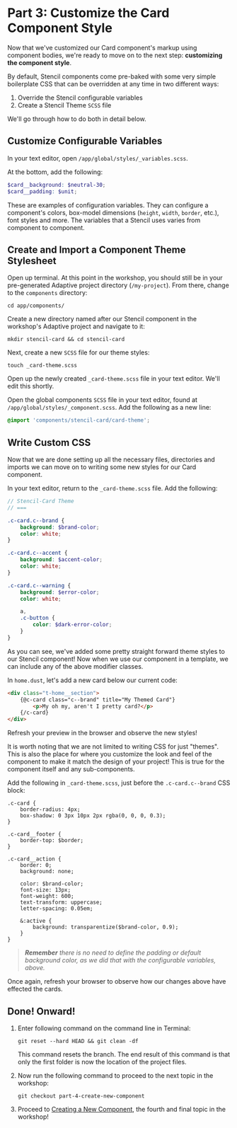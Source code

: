 # Part 3: Customize the Card Component Style

Now that we've customized our Card component's markup using component bodies, we're ready to move on to the next step: __customizing the component style__.

By default, Stencil components come pre-baked with some very simple boilerplate CSS that can be overridden at any time in two different ways:

1. Override the Stencil configurable variables
2. Create a Stencil Theme `SCSS` file

We'll go through how to do both in detail below.


## Customize Configurable Variables

In your text editor, open `/app/global/styles/_variables.scss`.

At the bottom, add the following:

```scss
$card__background: $neutral-30;
$card__padding: $unit;
```

These are examples of configuration variables. They can configure a component's colors, box-model dimensions (`height`, `width`, `border`, etc.), font styles and more. The variables that a Stencil uses varies from component to component.


## Create and Import a Component Theme Stylesheet

Open up terminal. At this point in the workshop, you should still be in your pre-generated Adaptive project directory (`/my-project`). From there, change to the `components` directory:

```
cd app/components/
```

Create a new directory named after our Stencil component in the workshop's Adaptive project and navigate to it:

```
mkdir stencil-card && cd stencil-card
```

Next, create a new `SCSS` file for our theme styles:

```
touch _card-theme.scss
```

Open up the newly created `_card-theme.scss` file in your text editor. We'll edit this shortly.

Open the global components `SCSS` file in your text editor, found at `/app/global/styles/_component.scss`. Add the following as a new line:

```scss
@import 'components/stencil-card/card-theme';
```


## Write Custom CSS

Now that we are done setting up all the necessary files, directories and imports we can move on to writing some new styles for our Card component.

In your text editor, return to the `_card-theme.scss` file. Add the following:

```scss
// Stencil-Card Theme
// ===

.c-card.c--brand {
    background: $brand-color;
    color: white;
}

.c-card.c--accent {
    background: $accent-color;
    color: white;
}

.c-card.c--warning {
    background: $error-color;
    color: white;

    a,
    .c-button {
        color: $dark-error-color;
    }
}
```

As you can see, we've added some pretty straight forward theme styles to our Stencil component! Now when we use our component in a template, we can include any of the above modifier classes.

In `home.dust`, let's add a new card below our current code:

```html
<div class="t-home__section">
    {@c-card class="c--brand" title="My Themed Card"}
        <p>My oh my, aren't I pretty card?</p>
    {/c-card}
</div>
```

Refresh your preview in the browser and observe the new styles!

It is worth noting that we are not limited to writing CSS for just "themes". This is also the place for where you customize the look and feel of the component to make it match the design of your project! This is true for the component itself and any sub-components.

Add the following in `_card-theme.scss`, just before the `.c-card.c--brand` CSS block:

```
.c-card {
    border-radius: 4px;
    box-shadow: 0 3px 10px 2px rgba(0, 0, 0, 0.3);
}

.c-card__footer {
    border-top: $border;
}

.c-card__action {
    border: 0;
    background: none;

    color: $brand-color;
    font-size: 13px;
    font-weight: 600;
    text-transform: uppercase;
    letter-spacing: 0.05em;

    &:active {
        background: transparentize($brand-color, 0.9);
    }
}
```

> _**Remember** there is no need to define the padding or default background color, as we did that with the configurable variables, above._

Once again, refresh your browser to observe how our changes above have effected the cards.


## Done! Onward!

1. Enter following command on the command line in Terminal:

    ```
    git reset --hard HEAD && git clean -df
    ```

    This command resets the branch. The end result of this command is that only the first folder is now the location of the project files.

2. Now run the following command to proceed to the next topic in the workshop:

    ```
    git checkout part-4-create-new-component
    ```

3. Proceed to [Creating a New Component](https://github.com/mobify/workshop--adaptivejs-components/blob/part-4-create-new-component/README.md), the fourth and final topic in the workshop! 
